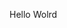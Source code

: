Hello Wolrd































































































































































































































































































































































































































































































































































































































































































































































































































































































